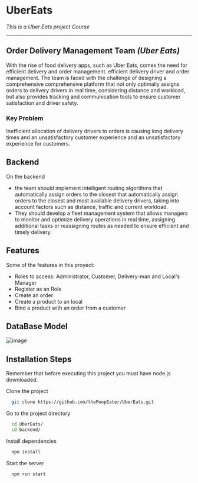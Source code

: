 # UberEats
_This is a Uber Eats project Course_
___________________________________
## Order Delivery Management Team *(Uber Eats)*
With the rise of food delivery apps, such as Uber Eats, comes the need for efficient delivery and order management. 
efficient delivery driver and order management. The team is faced with the challenge of designing a comprehensive 
comprehensive platform that not only optimally assigns orders to delivery drivers in real time, considering distance and workload, but also provides tracking and communication tools to ensure customer satisfaction and driver safety.

### **Key Problem** 
Inefficient allocation of delivery drivers to orders is causing long delivery times and an unsatisfactory customer experience and an unsatisfactory experience for customers.

## Backend
On the backend 
- the team should implement intelligent routing algorithms that automatically assign orders to the closest that automatically assign orders to the closest and most available delivery drivers, taking into account factors such as distance, traffic and current workload.
- They should develop a fleet management system that allows managers to monitor and optimize delivery operations in real time, assigning additional tasks or reassigning routes as needed to ensure efficient and timely delivery.

## Features
Some of the features in this proyect:

- Roles to access: Administrator, Customer, Delivery-man and Local's Manager
- Register as an Role
- Create an order
- Create a product to an local
- Bind a product with an order from a customer


## DataBase Model
![image](https://github.com/thePoopEater/UberEats/assets/106935477/fe722186-a8f1-4567-a831-47496a5536ff)

## Installation Steps
Remember that before executing this project you must have node.js downloaded.

Clone the project

```bash
  git clone https://github.com/thePoopEater/UberEats.git
```

Go to the project directory

```bash
  cd UberEats/
  cd backend/
```

Install dependencies

```bash
  npm install
```

Start the server

```bash
  npm run start
```

